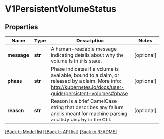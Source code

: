 # V1PersistentVolumeStatus

## Properties
Name | Type | Description | Notes
------------ | ------------- | ------------- | -------------
**message** | **str** | A human-readable message indicating details about why the volume is in this state. | [optional] 
**phase** | **str** | Phase indicates if a volume is available, bound to a claim, or released by a claim. More info: http://kubernetes.io/docs/user-guide/persistent-volumes#phase | [optional] 
**reason** | **str** | Reason is a brief CamelCase string that describes any failure and is meant for machine parsing and tidy display in the CLI. | [optional] 

[[Back to Model list]](../README.md#documentation-for-models) [[Back to API list]](../README.md#documentation-for-api-endpoints) [[Back to README]](../README.md)


